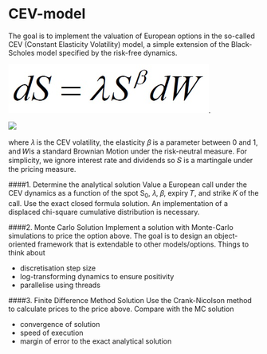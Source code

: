 # CEV-model
The goal is to implement the valuation of European options in the so-called CEV
(Constant Elasticity Volatility) model, a simple extension of the Black-Scholes model specified by the
risk-free dynamics.

![Simple CEV dynamics](SimpleCEV_dynamics.jpg "Simple CEV dynamics").

<img src="https://render.githubusercontent.com/render/math?math={\color{white}\dS = \lambda{S}^{\beta}dW}">

where 𝜆 is the CEV volatility, the elasticity 𝛽 is a parameter between 0 and 1, and 𝑊is a standard
Brownian Motion under the risk-neutral measure. For simplicity, we ignore interest rate and
dividends so 𝑆 is a martingale under the pricing measure.

####1. Determine the analytical solution 
Value a European call under the CEV dynamics as a function of the spot S<sub>0</sub>, 𝜆, 𝛽, expiry 𝑇, and strike 𝐾 of the call.
Use the exact closed formula solution. An implementation of a displaced chi-square cumulative distribution is
necessary.

####2. Monte Carlo Solution
Implement a solution with Monte-Carlo simulations to price the option above. 
The goal is to design an object-oriented framework that is extendable to other models/options.
Things to think about
- discretisation step size
- log-transforming dynamics to ensure positivity
- parallelise using threads

####3. Finite Difference Method Solution
Use the Crank-Nicolson method to calculate prices to the price above.
Compare with the MC solution
- convergence of solution
- speed of execution
- margin of error to the exact analytical solution

